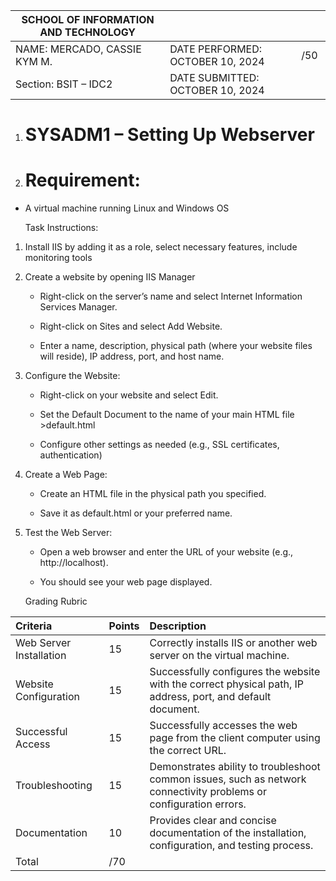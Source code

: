 

|  SCHOOL OF INFORMATION AND TECHNOLOGY |  |  |
| ----- | :---- | :---: |
| NAME: MERCADO, CASSIE KYM M. | DATE PERFORMED: OCTOBER 10, 2024 | /50  |
| Section: BSIT – IDC2 | DATE SUBMITTED: OCTOBER 10, 2024 |  |

1. # SYSADM1 – Setting Up Webserver

2. # Requirement: 

* A virtual machine running Linux and Windows OS

  Task Instructions:

1. Install IIS by adding it as a role, select necessary features, include monitoring tools

   

   

   

   

   

   

   

   

   

   

   

   

   

   

   

   

   

   

   

   

   

   

   

2. Create a website by opening IIS Manager 

   * Right-click on the server’s name and select Internet Information Services Manager.

   * Right-click on Sites and select Add Website.

   * Enter a name, description, physical path (where your website files will reside), IP address, port, and host name.

   

   

   

   

   

   

   

   

   

   

   

   

   

   

   

   

   

   

   

   

   

   

   

   

   

   

3. Configure the Website:

   * Right-click on your website and select Edit.

   * Set the Default Document to the name of your main HTML file \>default.html

   * Configure other settings as needed (e.g., SSL certificates, authentication)

   

   

   

   

   

   

   

   

   

   

   

   

   

   

   

   

   

   

   

   

   

   

   

   

   

   

   

   

   

   

   

   

   

   

   

   

   

   

   

   

   

   

   

   

   

4. Create a Web Page:

   * Create an HTML file in the physical path you specified.

     

     

   

     

     

   

     

   * Save it as default.html or your preferred name.

   

   

   

   

   

   

   

   

   

   

   

   

   

   

5. Test the Web Server:

   * Open a web browser and enter the URL of your website (e.g., http://localhost).

   * You should see your web page displayed.

   Grading Rubric

| Criteria | Points | Description |
| :---- | :---- | :---- |
| Web Server Installation | 15 | Correctly installs IIS or another web server on the virtual machine. |
| Website Configuration | 15 | Successfully configures the website with the correct physical path, IP address, port, and default document. |
| Successful Access | 15 | Successfully accesses the web page from the client computer using the correct URL. |
| Troubleshooting | 15 | Demonstrates ability to troubleshoot common issues, such as network connectivity problems or configuration errors. |
| Documentation | 10 | Provides clear and concise documentation of the installation, configuration, and testing process. |
| Total | /70 |  |

